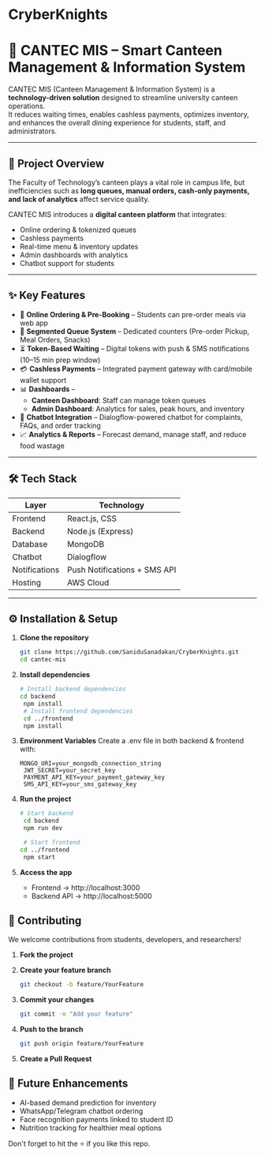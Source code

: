 # CryberKnights

# 🍴 CANTEC MIS – Smart Canteen Management & Information System

CANTEC MIS (Canteen Management & Information System) is a **technology-driven solution** designed to streamline university canteen operations.  
It reduces waiting times, enables cashless payments, optimizes inventory, and enhances the overall dining experience for students, staff, and administrators.  

---

## 📖 Project Overview

The Faculty of Technology’s canteen plays a vital role in campus life, but inefficiencies such as **long queues, manual orders, cash-only payments, and lack of analytics** affect service quality.  

CANTEC MIS introduces a **digital canteen platform** that integrates:
- Online ordering & tokenized queues  
- Cashless payments  
- Real-time menu & inventory updates  
- Admin dashboards with analytics  
- Chatbot support for students  

---

## ✨ Key Features

- 📱 **Online Ordering & Pre-Booking** – Students can pre-order meals via web app  
- 🍴 **Segmented Queue System** – Dedicated counters (Pre-order Pickup, Meal Orders, Snacks)  
- ⏳ **Token-Based Waiting** – Digital tokens with push & SMS notifications (10–15 min prep window)  
- 💳 **Cashless Payments** – Integrated payment gateway with card/mobile wallet support  
- 📊 **Dashboards** –  
  - **Canteen Dashboard**: Staff can manage token queues  
  - **Admin Dashboard**: Analytics for sales, peak hours, and inventory  
- 🤖 **Chatbot Integration** – Dialogflow-powered chatbot for complaints, FAQs, and order tracking  
- 📈 **Analytics & Reports** – Forecast demand, manage staff, and reduce food wastage  

---

## 🛠️ Tech Stack

| Layer         | Technology                   |
|---------------|------------------------------|
| Frontend      | React.js, CSS                |
| Backend       | Node.js (Express)            |  
| Database      | MongoDB                      |
| Chatbot       | Dialogflow                   |
| Notifications | Push Notifications + SMS API |
| Hosting       | AWS Cloud                    |

---

## ⚙️ Installation & Setup

1. **Clone the repository**
   
   ```bash
   git clone https://github.com/SaniduSanadakan/CryberKnights.git
   cd cantec-mis

2. **Install dependencies**

   ```bash
   # Install backend dependencies
   cd backend
    npm install
    # Install frontend dependencies
    cd ../frontend
    npm install

3. **Environment Variables**
   Create a .env file in both backend & frontend with:

   ```env
   MONGO_URI=your_mongodb_connection_string
    JWT_SECRET=your_secret_key
    PAYMENT_API_KEY=your_payment_gateway_key
    SMS_API_KEY=your_sms_gateway_key

4. **Run the project**

   ```bash
   # Start backend
    cd backend
    npm run dev

    # Start frontend
   cd ../frontend
    npm start

5. **Access the app**

   - Frontend → http://localhost:3000
   - Backend API → http://localhost:5000


## 🤝 Contributing
We welcome contributions from students, developers, and researchers!
1. **Fork the project**
2. **Create your feature branch**
   
   ```bash
   git checkout -b feature/YourFeature
   
3. **Commit your changes**

   ```bash
   git commit -m "Add your feature"

4. **Push to the branch**

   ```bash
   git push origin feature/YourFeature

5. **Create a Pull Request**

## 📌 Future Enhancements

- AI-based demand prediction for inventory
- WhatsApp/Telegram chatbot ordering
- Face recognition payments linked to student ID
- Nutrition tracking for healthier meal options



Don't forget to hit the :star: if you like this repo.
